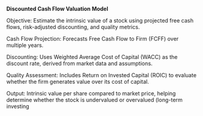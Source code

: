 **Discounted Cash Flow Valuation Model**

Objective: Estimate the intrinsic value of a stock using projected free cash flows, risk-adjusted discounting, and quality metrics.

Cash Flow Projection: Forecasts Free Cash Flow to Firm (FCFF) over multiple years.

Discounting: Uses Weighted Average Cost of Capital (WACC) as the discount rate, derived from market data and assumptions.

Quality Assessment: Includes Return on Invested Capital (ROIC) to evaluate whether the firm generates value over its cost of capital.

Output: Intrinsic value per share compared to market price, helping determine whether the stock is undervalued or overvalued (long-term investing

